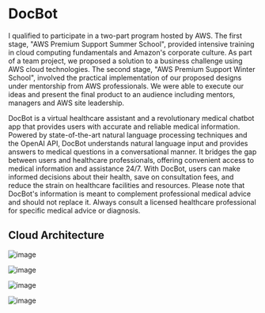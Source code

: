 # DocBot
I qualified to participate in a two-part program hosted by AWS. The first stage, "AWS Premium Support Summer School", provided intensive training in cloud computing fundamentals and Amazon's corporate culture. As part of a team project, we proposed a solution to a business challenge using AWS cloud technologies.
The second stage, "AWS Premium Support Winter School", involved the practical implementation of our proposed designs under mentorship from AWS professionals. We were able to execute our ideas and present the final product to an audience including mentors, managers and AWS site leadership.

DocBot is a virtual healthcare assistant and a revolutionary medical chatbot app that provides users with accurate and reliable medical information. Powered by state-of-the-art natural language processing techniques and the OpenAI API, DocBot understands natural language input and provides answers to medical questions in a conversational manner. It bridges the gap between users and healthcare professionals, offering convenient access to medical information and assistance 24/7. With DocBot, users can make informed decisions about their health, save on consultation fees, and reduce the strain on healthcare facilities and resources. Please note that DocBot's information is meant to complement professional medical advice and should not replace it. Always consult a licensed healthcare professional for specific medical advice or diagnosis.

## Cloud Architecture
![image](https://github.com/IvanPotgieter01/DocBot/assets/109952133/bf631d05-0670-4427-ae1d-59990ad37d32)


![image](https://github.com/IvanPotgieter01/DocBot/assets/109952133/208f47a2-2a2a-4b0f-8829-c8d899a493ed)

![image](https://github.com/IvanPotgieter01/DocBot/assets/109952133/a8db572a-1f24-48ab-9b14-bce40b8b9778)


![image](https://github.com/IvanPotgieter01/DocBot/assets/109952133/3331c4e5-eb75-4602-9db1-96b55a2fa771)
